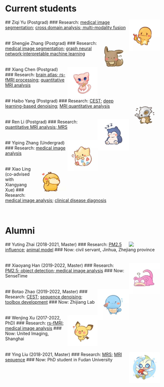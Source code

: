 
# Current students 
<img align="right" width="20%" src="/images/xiaohuolong.png"> 
## Ziqi Yu (Postgrad)
### Research: <u>medical image segmentation</u>; <u>cross domain analysis</u>;<u> multi-modality fusion</u>

<br />
<br />
<br />

<img align="right" width="20%" src="/images/yibu.png"> 
## Shengjie Zhang (Postgrad)
### Research: <u>medical image segmentation</u>; <u>graph neural network</u>;<u>interpretable machine learning</u>

<br /> 
<br />
<br />

<img align="right" width="20%" src="/images/menghuan.png"> 
## Xiang Chen (Postgrad)
### Research: <u>brain atlas</u>;<u> rs-fMRI processing</u>; <u>quantitative MRI analysis</u>
<br />
<br />
<br />

<img align="right" width="20%" src="/images/galagala.png"> 
## Haibo Yang (Postgrad)
### Research: <u>CEST</u>; <u>deep learning-based denoising</u>; <u>MRI quantitative analysis</u>
<br />
<br />
<br />

<img align="right" width="20%" src="/images/kabishou.png"> 
## Ren Li (Postgrad)
### Research: <u>quantitative MRI analysis</u>;<u> MRS</u>

<br />
<br />
<br />

<img align="right" width="20%" src="/images/bokebi.png"> 
## Yiping Zhang (Undergrad) 
### Research: <u>medical image analysis</u>
<br />
<br />
<br />

<img align="right" width="20%" src="/images/keddaya.png"> 
## Xiao Ling (co-advised with Xiangyang Xue)
### Research: <u>medical image analysis</u>; <u>clinical disease diagnosis</u>

<br />
<br />
<br />

# Alumni
<img align="right" width="20%" src="/images/leiqiu-1.jpeg"> 
## Yuting Zhai (2018-2021, Master)
### Research: <u>PM2.5 influence</u>; <u>animal model</u>
### Now: civil servant, Jinhua, Zhejiang province
<br />
<br />
<br />

<img align="right" width="20%" src="/images/daihema.png"> 
## Xiaoyang Han (2019-2022, Master)
### Research: <u>PM2.5</u>;<u> object detection</u>;<u> medical image analysis</u>
### Now: SenseTime
<br />
<br />
<br />

<img align="right" width="20%" src="/images/jienigui.png">  
## Botao Zhao (2019-2022, Master)
### Research: <u>CEST</u>; <u>sequence denoising</u>;<u> toolbox development</u>
### Now: Zhijiang Lab
<br />
<br />
<br />

<img align="right" width="20%" src="/images/piqiu.png">
## Wenjing Xu (2017-2022, PhD)
### Research: <u>rs-fMRI</u>; <u>medical image analysis</u>
### Now: United Imaging, Shanghai

<br />
<br />
<br />

<img align="right" width="20%" src="/images/xuelabi.png"> 
## Ying Liu (2018-2021, Master)
### Research: <u>MRS</u>; <u>MRI sequence</u>
### Now: PhD student in Fudan University
